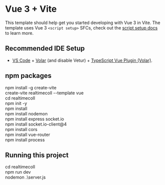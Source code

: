 # Vue 3 + Vite

This template should help get you started developing with Vue 3 in Vite. The template uses Vue 3 `<script setup>` SFCs, check out the [script setup docs](https://v3.vuejs.org/api/sfc-script-setup.html#sfc-script-setup) to learn more.

## Recommended IDE Setup

- [VS Code](https://code.visualstudio.com/) + [Volar](https://marketplace.visualstudio.com/items?itemName=Vue.volar) (and disable Vetur) + [TypeScript Vue Plugin (Volar)](https://marketplace.visualstudio.com/items?itemName=Vue.vscode-typescript-vue-plugin).


## npm packages
npm install -g create-vite <br> 
create-vite realtimecoll --template vue <br> 
cd realtimecoll<br> 
npm init -y<br> 
npm install<br> 
npm install nodemon<br> 
npm install express socket.io<br> 
npm install socket.io-client@4<br> 
npm install cors<br> 
npm install vue-router<br> 
npm install process<br> 

## Running this project
cd realtimecoll<br> 
npm run dev<br> 
nodemon .\server.js
